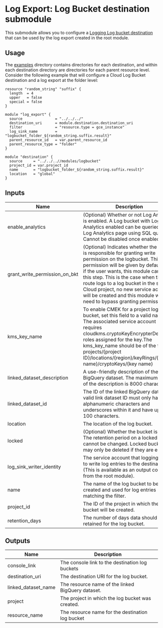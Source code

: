 # Log Export: Log Bucket destination submodule

This submodule allows you to configure a [Logging Log bucket destination](https://cloud.google.com/logging/docs/routing/overview#destinations) that
can be used by the log export created in the root module.

## Usage

The [examples](../../examples) directory contains directories for each destination, and within each destination directory are directories for each parent resource level. Consider the following
example that will configure a Cloud Log Bucket destination and a log export at the folder level:

```hcl
resource "random_string" "suffix" {
  length  = 4
  upper   = false
  special = false
}

module "log_export" {
  source               = "../../../"
  destination_uri      = module.destination.destination_uri
  filter               = "resource.type = gce_instance"
  log_sink_name        = "logbucket_folder_${random_string.suffix.result}"
  parent_resource_id   = var.parent_resource_id
  parent_resource_type = "folder"
}

module "destination" {
  source     = "../../..//modules/logbucket"
  project_id = var.project_id
  name       = "logbucket_folder_${random_string.suffix.result}"
  location   = "global"
}
```

<!-- BEGINNING OF PRE-COMMIT-TERRAFORM DOCS HOOK -->
## Inputs

| Name | Description | Type | Default | Required |
|------|-------------|------|---------|:--------:|
| enable\_analytics | (Optional) Whether or not Log Analytics is enabled. A Log bucket with Log Analytics enabled can be queried in the Log Analytics page using SQL queries. Cannot be disabled once enabled. | `bool` | `false` | no |
| grant\_write\_permission\_on\_bkt | (Optional) Indicates whether the module is responsible for granting write permission on the logbucket. This permission will be given by default, but if the user wants, this module can skip this step. This is the case when the sink route logs to a log bucket in the same Cloud project, no new service account will be created and this module will need to bypass granting permissions. | `bool` | `true` | no |
| kms\_key\_name | To enable CMEK for a project logging bucket, set this field to a valid name. The associated service account requires cloudkms.cryptoKeyEncrypterDecrypter roles assigned for the key.The kms\_key\_name should be of the format projects/{project ID}/locations/{region}/keyRings/{keyring name}/cryptoKeys/{key name} | `string` | n/a | yes |
| linked\_dataset\_description | A use-friendly description of the linked BigQuery dataset. The maximum length of the description is 8000 characters. | `string` | `null` | no |
| linked\_dataset\_id | The ID of the linked BigQuery dataset. A valid link dataset ID must only have alphanumeric characters and underscores within it and have up to 100 characters. | `string` | `null` | no |
| location | The location of the log bucket. | `string` | `"global"` | no |
| locked | (Optional) Whether the bucket is locked. The retention period on a locked bucket cannot be changed. Locked buckets may only be deleted if they are empty | `bool` | `null` | no |
| log\_sink\_writer\_identity | The service account that logging uses to write log entries to the destination. (This is available as an output coming from the root module). | `string` | n/a | yes |
| name | The name of the log bucket to be created and used for log entries matching the filter. | `string` | n/a | yes |
| project\_id | The ID of the project in which the log bucket will be created. | `string` | n/a | yes |
| retention\_days | The number of days data should be retained for the log bucket. | `number` | `30` | no |

## Outputs

| Name | Description |
|------|-------------|
| console\_link | The console link to the destination log buckets |
| destination\_uri | The destination URI for the log bucket. |
| linked\_dataset\_name | The resource name of the linked BigQuery dataset. |
| project | The project in which the log bucket was created. |
| resource\_name | The resource name for the destination log bucket |

<!-- END OF PRE-COMMIT-TERRAFORM DOCS HOOK -->
